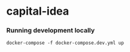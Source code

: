 # capital-idea

### Running development locally
```
docker-compose -f docker-compose.dev.yml up
```
